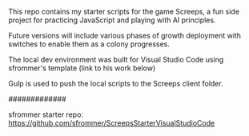 This repo contains my starter scripts for the game Screeps, a fun side project for practicing JavaScript and playing with AI principles. 

Future versions will include various phases of growth deployment with switches to enable them as a colony progresses. 

The local dev environment was built for Visual Studio Code using sfrommer's template (link to his work below)

Gulp is used to push the local scripts to the Screeps client folder. 

#############

sfrommer starter repo: https://github.com/sfrommer/ScreepsStarterVisualStudioCode
